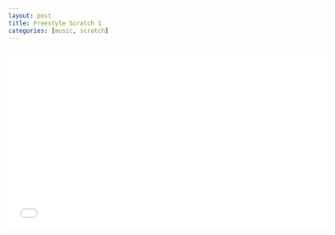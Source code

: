 ```yaml
---
layout: post
title: Freestyle Scratch 1
categories: [music, scratch]
---
```


<iframe width="640" height="360" align= "middle" src="//www.youtube.com/embed/Gs0ULGGmNZc" frameborder="0" allowfullscreen></iframe>